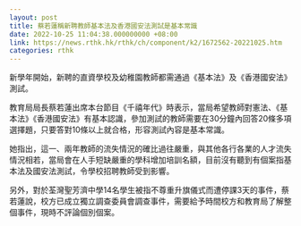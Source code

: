 ```yaml
---
layout: post
title: 蔡若蓮稱新聘教師基本法及香港國安法測試是基本常識
date: 2022-10-25 11:04:38.000000000 +08:00
link: https://news.rthk.hk/rthk/ch/component/k2/1672562-20221025.htm
categories: rthk
---
```


新學年開始，新聘的直資學校及幼稚園教師都需通過《基本法》及《香港國安法》測試。

教育局局長蔡若蓮出席本台節目《千禧年代》時表示，當局希望教師對憲法、《基本法》《香港國安法》有基本認識，參加測試的教師需要在30分鐘內回答20條多項選擇題，只要答對10條以上就合格，形容測試內容是基本常識。

她指出，這一、兩年教師的流失情況的確比過往嚴重，與其他各行各業的人才流失情況相若，當局會在人手短缺嚴重的學科增加培訓名額，目前沒有聽到有個案指基本法及國安法測試，令學校招聘教師受到影響。

另外，對於荃灣聖芳濟中學14名學生被指不尊重升旗儀式而遭停課3天的事件，蔡若蓮說，校方已成立獨立調查委員會調查事件，需要給予時間校方和教育局了解整個事件，現時不評論個別個案。
